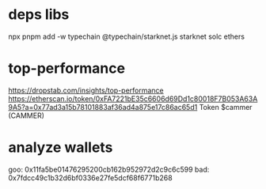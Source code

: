 # deps libs
npx pnpm add -w typechain @typechain/starknet.js starknet solc ethers
# top-performance
https://dropstab.com/insights/top-performance
https://etherscan.io/token/0xFA7221bE35c6606d69Dd1c80018F7B053A63A9A5?a=0x77ad3a15b78101883af36ad4a875e17c86ac65d1
Token
$cammer (CAMMER)
# analyze wallets
goo: 0x11fa5be01476295200cb162b952972d2c9c6c599
bad: 0x7fdcc49c1b32d6bf0336e27fe5dcf68f6771b268
